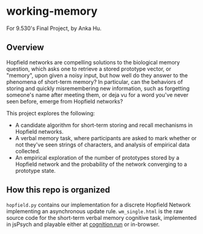# working-memory
For 9.530's Final Project, by Anka Hu.

## Overview

Hopfield networks are compelling solutions to the biological memory question, which asks one to retrieve a stored prototype vector, or "memory", upon given a noisy input, but how well do they answer to the phenomena of short-term memory? In particular, can the behaviors of storing and quickly misremembering new information, such as forgetting someone's name after meeting them, or deja vu for a word you've never seen before, emerge from Hopfield networks?

This project explores the following:
- A candidate algorithm for short-term storing and recall mechanisms in Hopfield networks.
- A verbal memory task, where participants are asked to mark whether or not they've seen strings of characters, and analysis of empirical data collected.
- An empirical exploration of the number of prototypes stored by a Hopfield network and the probability of the network converging to a prototype state.

## How this repo is organized
`hopfield.py` contains our implementation for a discrete Hopfield Network implementing an asynchronous update rule. `wm_single.html` is the raw source code for the short-term verbal memory cognitive task, implemented in jsPsych and playable either at [cognition.run](https://wea3utkzqr.cognition.run) or in-browser.
